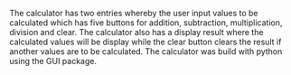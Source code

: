 The calculator has two entries whereby the user input values to be calculated which has five buttons for addition, subtraction, multiplication, division and clear. The calculator also has a display result where the calculated values will be display while the clear button clears the result if another values are to be calculated. The calculator was build with python using the GUI package.  
